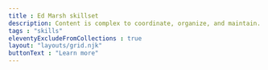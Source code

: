 ```yaml
---
title : Ed Marsh skillset
description: Content is complex to coordinate, organize, and maintain. Here's how I can help you.
tags : "skills"
eleventyExcludeFromCollections : true
layout: "layouts/grid.njk"
buttonText : "Learn more"
---
```


